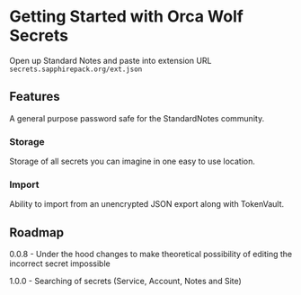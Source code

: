 # Getting Started with Orca Wolf Secrets

Open up Standard Notes and paste into extension URL `secrets.sapphirepack.org/ext.json`

## Features
A general purpose password safe for the StandardNotes community.

### Storage
Storage of all secrets you can imagine in one easy to use location.

### Import
Ability to import from an unencrypted JSON export along with TokenVault.

## Roadmap

0.0.8
    - Under the hood changes to make theoretical possibility of editing the incorrect secret impossible

1.0.0
    - Searching of secrets (Service, Account, Notes and Site)